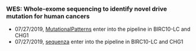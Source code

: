 ### WES: Whole-exome sequencing to identify novel drive mutation for human cancers


* 07/27/2019, [MutationalPatterns](https://bioconductor.org/packages/release/bioc/html/MutationalPatterns.html) enter into the pipeline in BIRC10-LC and CHG1
* 07/27/2019, [sequenza](https://cran.r-project.org/web/packages/sequenza/index.html) enter into the pipeline in BIRC10-LC and CHG1


